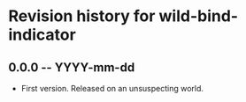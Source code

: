 # Revision history for wild-bind-indicator

## 0.0.0  -- YYYY-mm-dd

* First version. Released on an unsuspecting world.
